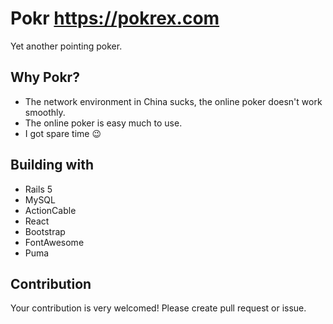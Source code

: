 # Pokr https://pokrex.com

Yet another pointing poker.

## Why Pokr?

+ The network environment in China sucks, the online poker doesn't work smoothly.
+ The online poker is easy much to use.
+ I got spare time :wink:

## Building with

+ Rails 5
+ MySQL
+ ActionCable
+ React
+ Bootstrap
+ FontAwesome
+ Puma

## Contribution

Your contribution is very welcomed!
Please create pull request or issue.
